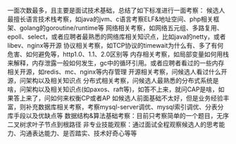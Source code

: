 一面次数最多，且主要是面试技术基础，总结了如下标准进行一面考察：
	候选人最擅长语言技术栈考察，如java的jvm、c语言考察ELF&地址空间、php相关框架、golang的goroutine/runtime等
	网络相关考察，如网络五元组、多路复用、epoll、select，或者应聘者最熟悉的网络库相关知识点，比如java的netty，或者libev、nginx等开源
	协议相关考察，如TCP协议的timewait为什么有、多了有何危害、如何避免等，http1.0、1.1、2.0区别等
	内存相关考察，如局部变量如何用栈来解释，内存泄露一般如何发生，gc中的循环引用。或者应聘者看过的一些内存相关开源，如redis、mc、nginx等内存管理
	开源相关考察，问候选人看过什么开源，问架构以及相关知识点
	分布式相关考察，问候选人最熟悉的分布式系统是啥，问架构以及相关知识点(如paxos、raft等)，如答不上来，就问CAP是啥，如果答上来了，问如何来权衡CP或者AP
	如候选人前面基础不太好，但是业务经验丰富，则补充数据库相关考察，考察mysql-server调优、mysql索引调优、分表分库手段以及优缺点等
	数据结构&算法基础考察：目前只考察简单的一个题目，无序二叉树求叶子节点到根路径
	非专业技能观察：通过面试全程观察候选人的思考能力、沟通表达能力、是否踏实、技术好奇心等等
	